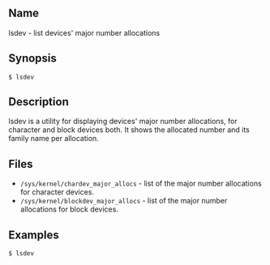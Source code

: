 ## Name

lsdev - list devices' major number allocations

## Synopsis

```**sh
$ lsdev
```

## Description

lsdev is a utility for displaying devices' major number allocations, for
character and block devices both. It shows the allocated number and its
family name per allocation.

## Files

-   `/sys/kernel/chardev_major_allocs` - list of the major number allocations for character devices.
-   `/sys/kernel/blockdev_major_allocs` - list of the major number allocations for block devices.

## Examples

```sh
$ lsdev
```
